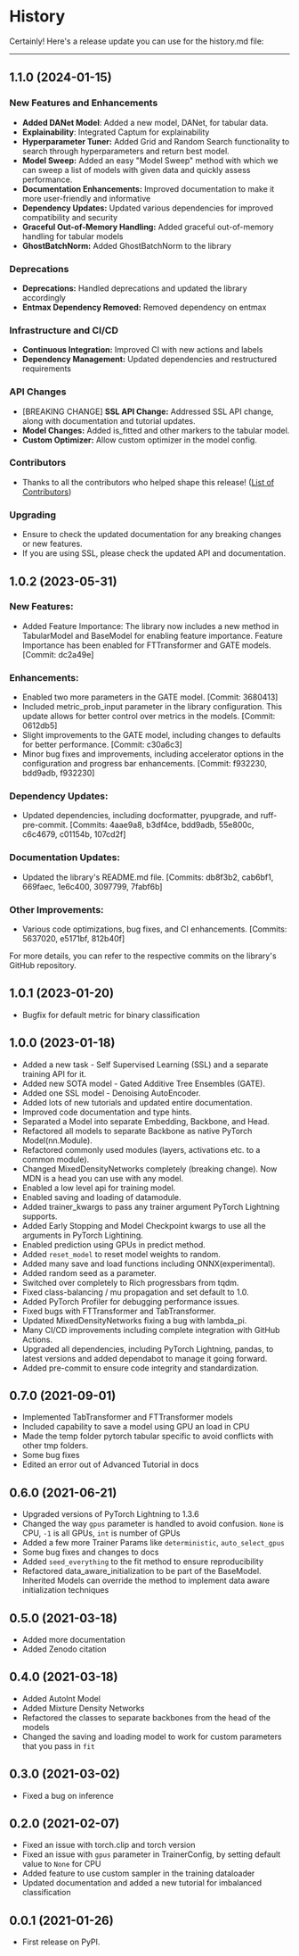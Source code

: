 # History

Certainly! Here's a release update you can use for the history.md file:

---
## 1.1.0 (2024-01-15)

### New Features and Enhancements
- **Added DANet Model**: Added a new model, DANet, for tabular data.
- **Explainability**: Integrated Captum for explainability
- **Hyperparameter Tuner:** Added Grid and Random Search functionality to search through hyperparameters and return best model.
- **Model Sweep:** Added an easy "Model Sweep" method with which we can sweep a list of models with given data and quickly assess performance.
- **Documentation Enhancements:** Improved documentation to make it more user-friendly and informative
- **Dependency Updates:** Updated various dependencies for improved compatibility and security
- **Graceful Out-of-Memory Handling:** Added graceful out-of-memory handling for tabular models
- **GhostBatchNorm:** Added GhostBatchNorm to the library

### Deprecations
- **Deprecations:** Handled deprecations and updated the library accordingly
- **Entmax Dependency Removed:** Removed dependency on entmax

### Infrastructure and CI/CD
- **Continuous Integration:** Improved CI with new actions and labels
- **Dependency Management:** Updated dependencies and restructured requirements

### API Changes
- [BREAKING CHANGE] **SSL API Change:** Addressed SSL API change, along with documentation and tutorial updates.
- **Model Changes:** Added is_fitted and other markers to the tabular model.
- **Custom Optimizer:** Allow custom optimizer in the model config.

### Contributors
- Thanks to all the contributors who helped shape this release! ([List of Contributors](Link_to_Contributors))

### Upgrading
- Ensure to check the updated documentation for any breaking changes or new features.
- If you are using SSL, please check the updated API and documentation.

## 1.0.2 (2023-05-31)

### New Features:

- Added Feature Importance: The library now includes a new method in TabularModel and BaseModel for enabling feature importance. Feature Importance has been enabled for FTTransformer and GATE models. [Commit: dc2a49e]
### Enhancements:

- Enabled two more parameters in the GATE model. [Commit: 3680413]
- Included metric_prob_input parameter in the library configuration. This update allows for better control over metrics in the models. [Commit: 0612db5]
- Slight improvements to the GATE model, including changes to defaults for better performance. [Commit: c30a6c3]
- Minor bug fixes and improvements, including accelerator options in the configuration and progress bar enhancements. [Commit: f932230, bdd9adb, f932230]
### Dependency Updates:

- Updated dependencies, including docformatter, pyupgrade, and ruff-pre-commit. [Commits: 4aae9a8, b3df4ce, bdd9adb, 55e800c, c6c4679, c01154b, 107cd2f]
### Documentation Updates:

- Updated the library's README.md file. [Commits: db8f3b2, cab6bf1, 669faec, 1e6c400, 3097799, 7fabf6b]
### Other Improvements:

- Various code optimizations, bug fixes, and CI enhancements. [Commits: 5637020, e5171bf, 812b40f]

For more details, you can refer to the respective commits on the library's GitHub repository.

## 1.0.1 (2023-01-20)

- Bugfix for default metric for binary classification




## 1.0.0 (2023-01-18)

- Added a new task - Self Supervised Learning (SSL) and a separate training API for it.
- Added new SOTA model - Gated Additive Tree Ensembles (GATE).
- Added one SSL model - Denoising AutoEncoder.
- Added lots of new tutorials and updated entire documentation.
- Improved code documentation and type hints.
- Separated a Model into separate Embedding, Backbone, and Head.
- Refactored all models to separate Backbone as native PyTorch Model(nn.Module).
- Refactored commonly used modules (layers, activations etc. to a common module).
- Changed MixedDensityNetworks completely (breaking change). Now MDN is a head you can use with any model.
- Enabled a low level api for training model.
- Enabled saving and loading of datamodule.
- Added trainer_kwargs to pass any trainer argument PyTorch Lightning supports.
- Added Early Stopping and Model Checkpoint kwargs to use all the arguments in PyTorch Lightining.
- Enabled prediction using GPUs in predict method.
- Added `reset_model` to reset model weights to random.
- Added many save and load functions including ONNX(experimental).
- Added random seed as a parameter.
- Switched over completely to Rich progressbars from tqdm.
- Fixed class-balancing / mu propagation and set default to 1.0.
- Added PyTorch Profiler for debugging performance issues.
- Fixed bugs with FTTransformer and TabTransformer.
- Updated MixedDensityNetworks fixing a bug with lambda_pi.
- Many CI/CD improvements including complete integration with GitHub Actions.
- Upgraded all dependencies, including PyTorch Lightning, pandas, to latest versions and added dependabot to manage it going forward.
- Added pre-commit to ensure code integrity and standardization.

## 0.7.0 (2021-09-01)

- Implemented TabTransformer and FTTransformer models
- Included capability to save a model using GPU an load in CPU
- Made the temp folder pytorch tabular specific to avoid conflicts with other tmp folders.
- Some bug fixes
- Edited an error out of Advanced Tutorial in docs

## 0.6.0 (2021-06-21)

- Upgraded versions of PyTorch Lightning to 1.3.6
- Changed the way `gpus` parameter is handled to avoid confusion. `None` is CPU, `-1` is all GPUs, `int` is number of GPUs
- Added a few more Trainer Params like `deterministic`, `auto_select_gpus`
- Some bug fixes and changes to docs
- Added `seed_everything` to the fit method to ensure reproducibility
- Refactored data_aware_initialization to be part of the BaseModel. Inherited Models can override the method to implement data aware initialization techniques

## 0.5.0 (2021-03-18)

- Added more documentation
- Added Zenodo citation

## 0.4.0 (2021-03-18)

- Added AutoInt Model
- Added Mixture Density Networks
- Refactored the classes to separate backbones from the head of the models
- Changed the saving and loading model to work for custom parameters that you pass in `fit`

## 0.3.0 (2021-03-02)

- Fixed a bug on inference

## 0.2.0 (2021-02-07)

- Fixed an issue with torch.clip and torch version
- Fixed an issue with `gpus` parameter in TrainerConfig, by setting default value to `None` for CPU
- Added feature to use custom sampler in the training dataloader
- Updated documentation and added a new tutorial for imbalanced classification

## 0.0.1 (2021-01-26)

- First release on PyPI.
